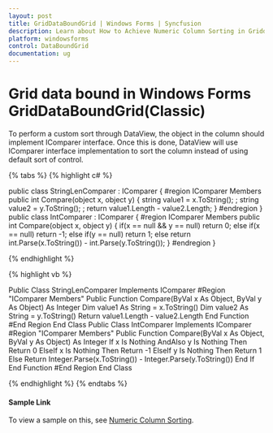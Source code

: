 ```yaml
---
layout: post
title: GridDataBoundGrid | Windows Forms | Syncfusion
description: Learn about How to Achieve Numeric Column Sorting in Griddataboundgrid support in Syncfusion Windows Forms GridDataBoundGrid(Classic) control and more details.
platform: windowsforms
control: DataBoundGrid
documentation: ug
---
```


# Grid data bound in Windows Forms GridDataBoundGrid(Classic)


To perform a custom sort through DataView, the object in the column should implement IComparer interface. Once this is done, DataView will use IComparer interface implementation to sort the column instead of using default sort of control.

{% tabs %}
{% highlight c# %}

public class StringLenComparer : IComparer
{
    #region IComparer Members
    public int Compare(object x, object y)
    {
        string value1 = x.ToString(); ;
        string value2 = y.ToString(); ;
        return  value1.Length - value2.Length;
    }
    #endregion
}
public class IntComparer : IComparer
{
    #region IComparer Members
    public int Compare(object x, object y)
    {
        if(x == null && y == null)
        return 0;
        else if(x == null)
        return -1;
        else if(y == null)
        return 1;
        else
        return int.Parse(x.ToString()) -  int.Parse(y.ToString());
    }
    #endregion
}

{% endhighlight %}

{% highlight vb %}

Public Class StringLenComparer Implements IComparer
#Region "IComparer Members"
Public Function Compare(ByVal x As Object, ByVal y As Object) As Integer
Dim value1 As String = x.ToString()
Dim value2 As String = y.ToString()
Return value1.Length - value2.Length
End Function
#End Region
End Class
Public Class IntComparer Implements IComparer
#Region "IComparer Members"
Public Function Compare(ByVal x As Object, ByVal y As Object) As Integer
If x Is Nothing AndAlso y Is Nothing Then
Return 0
ElseIf x Is Nothing Then
Return -1
ElseIf y Is Nothing Then
Return 1
Else
Return Integer.Parse(x.ToString()) - Integer.Parse(y.ToString())
End If
End Function
#End Region
End Class

{% endhighlight %}
{% endtabs %}

#### Sample Link

To view a sample on this, see [Numeric Column Sorting](http://www.syncfusion.com/downloads/Support/DirectTrac/72524/GridDataBoundGridCustomSorting1509447642-1313190486.zip).



